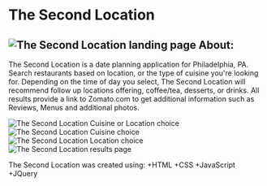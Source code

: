 # The Second Location

![The Second Location landing page](TheSecondLocation/The2ndLocation.png "The Second Location")
About:
-----
The Second Location is a date planning application for Philadelphia, PA.  Search restaurants based on location, or the type of cuisine you're looking for.  Depending on the time of
day you select, The Second Location will recommend follow up locations offering, coffee/tea, desserts, or drinks.  All results provide a link to Zomato.com to get additional 
information such as Reviews, Menus and additional photos.

![The Second Location Cuisine or Location choice](TheSecondLocation/2ndLocCuisineLocationchoice.png "The Second Location")
![The Second Location Cuisine choice](TheSecondLocation/The2ndLocCuisineChoice.png "The Second Location")
![The Second Location Location choice](TheSecondLocation/The2ndlocLocationSearch.png "The Second Location")
![The Second Location results page](TheSecondLocation/Resultspage.png "The Second Location")

The Second Location was created using:
+HTML
+CSS
+JavaScript
+JQuery
